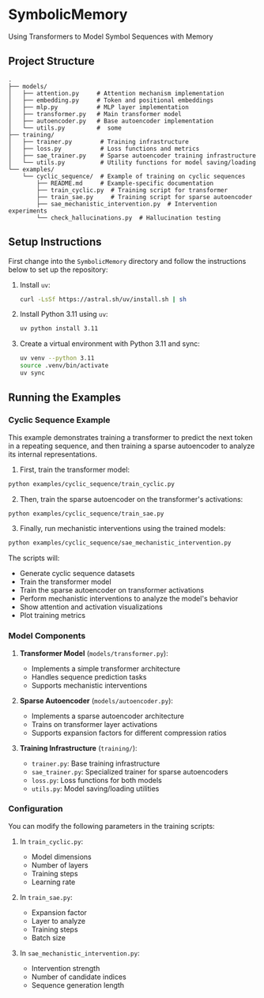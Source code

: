 # SymbolicMemory
Using Transformers to Model Symbol Sequences with Memory

## Project Structure

```
.
├── models/
│   ├── attention.py     # Attention mechanism implementation
│   ├── embedding.py     # Token and positional embeddings
│   ├── mlp.py           # MLP layer implementation
│   ├── transformer.py   # Main transformer model
│   ├── autoencoder.py   # Base autoencoder implementation
│   └── utils.py         #  some 
├── training/
│   ├── trainer.py        # Training infrastructure
│   ├── loss.py           # Loss functions and metrics
│   ├── sae_trainer.py    # Sparse autoencoder training infrastructure
│   └── utils.py          # Utility functions for model saving/loading
└── examples/
    └── cyclic_sequence/  # Example of training on cyclic sequences
        ├── README.md     # Example-specific documentation
        ├── train_cyclic.py  # Training script for transformer
        ├── train_sae.py     # Training script for sparse autoencoder
        ├── sae_mechanistic_intervention.py  # Intervention experiments
        └── check_hallucinations.py  # Hallucination testing
```

## Setup Instructions

First change into the `SymbolicMemory` directory and follow the instructions below to set up the repository:

1. Install `uv`:
    ```sh
    curl -LsSf https://astral.sh/uv/install.sh | sh
    ```

2. Install Python 3.11 using `uv`:
    ```sh
    uv python install 3.11
    ```

3. Create a virtual environment with Python 3.11 and sync:
    ```sh
    uv venv --python 3.11
    source .venv/bin/activate
    uv sync
    ```

## Running the Examples

### Cyclic Sequence Example

This example demonstrates training a transformer to predict the next token in a repeating sequence, and then training a sparse autoencoder to analyze its internal representations.

1. First, train the transformer model:
```bash
python examples/cyclic_sequence/train_cyclic.py
```

2. Then, train the sparse autoencoder on the transformer's activations:
```bash
python examples/cyclic_sequence/train_sae.py
```

3. Finally, run mechanistic interventions using the trained models:
```bash
python examples/cyclic_sequence/sae_mechanistic_intervention.py
```

The scripts will:
- Generate cyclic sequence datasets
- Train the transformer model
- Train the sparse autoencoder on transformer activations
- Perform mechanistic interventions to analyze the model's behavior
- Show attention and activation visualizations
- Plot training metrics

### Model Components

1. **Transformer Model** (`models/transformer.py`):
   - Implements a simple transformer architecture
   - Handles sequence prediction tasks
   - Supports mechanistic interventions

2. **Sparse Autoencoder** (`models/autoencoder.py`):
   - Implements a sparse autoencoder architecture
   - Trains on transformer layer activations
   - Supports expansion factors for different compression ratios

3. **Training Infrastructure** (`training/`):
   - `trainer.py`: Base training infrastructure
   - `sae_trainer.py`: Specialized trainer for sparse autoencoders
   - `loss.py`: Loss functions for both models
   - `utils.py`: Model saving/loading utilities

### Configuration

You can modify the following parameters in the training scripts:

1. In `train_cyclic.py`:
   - Model dimensions
   - Number of layers
   - Training steps
   - Learning rate

2. In `train_sae.py`:
   - Expansion factor
   - Layer to analyze
   - Training steps
   - Batch size

3. In `sae_mechanistic_intervention.py`:
   - Intervention strength
   - Number of candidate indices
   - Sequence generation length
